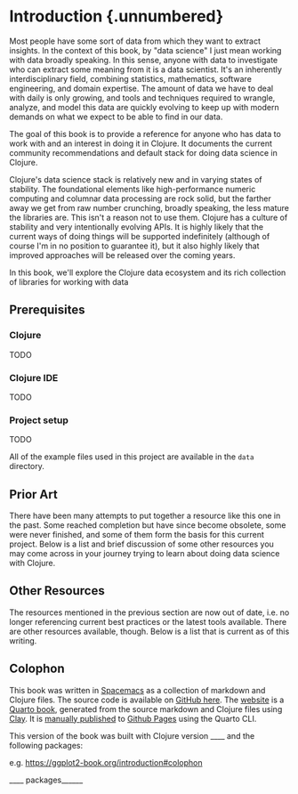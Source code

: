 # Introduction {.unnumbered}

Most people have some sort of data from which they want to extract insights. In the context of this book, by "data science" I just mean working with data broadly speaking. In this sense, anyone with data to investigate who can extract some meaning from it is a data scientist. It's an inherently interdisciplinary field, combining statistics, mathematics, software engineering, and domain expertise. The amount of data we have to deal with daily is only growing, and tools and techniques required to wrangle, analyze, and model this data are quickly evolving to keep up with modern demands on what we expect to be able to find in our data.

The goal of this book is to provide a reference for anyone who has data to work with and an interest in doing it in Clojure. It documents the current community recommendations and default stack for doing data science in Clojure.


Clojure's data science stack is relatively new and in varying states of stability. The foundational elements like high-performance numeric computing and columnar data processing are rock solid, but the farther away we get from raw number crunching, broadly speaking, the less mature the libraries are. This isn't a reason not to use them. Clojure has a culture of stability and very intentionally evolving APIs. It is highly likely that the current ways of doing things will be supported indefinitely (although of course I'm in no position to guarantee it), but it also highly likely that improved approaches will be released over the coming years.

In this book, we'll explore the Clojure data ecosystem and its rich collection of libraries for working with data

## Prerequisites

### Clojure
TODO

### Clojure IDE
TODO

### Project setup
TODO

All of the example files used in this project are available in the `data` directory.

## Prior Art

There have been many attempts to put together a resource like this one in the past. Some reached completion but have since become obsolete, some were never finished, and some of them form the basis for this current project. Below is a list and brief discussion of some other resources you may come across in your journey trying to learn about doing data science with Clojure.

## Other Resources

The resources mentioned in the previous section are now out of date, i.e. no longer referencing current best practices or the latest tools available. There are other resources available, though. Below is a list that is current as of this writing.

## Colophon

This book was written in [Spacemacs](https://www.spacemacs.org) as a collection of markdown and Clojure files. The source code is available on [GitHub here](https://github.com/scicloj/clojure-data-cookbook). The [website](https://clojuredatacookbook.com) is a [Quarto book](https://quarto.org/docs/books/), generated from the source markdown and Clojure files using [Clay](https://github.com/scicloj/clay). It is [manually published](https://quarto.org/docs/publishing/github-pages.html) to [Github Pages](https://pages.github.com) using the Quarto CLI.

This version of the book was built with Clojure version ____ and the following packages:

e.g. https://ggplot2-book.org/introduction#colophon

____ packages______
